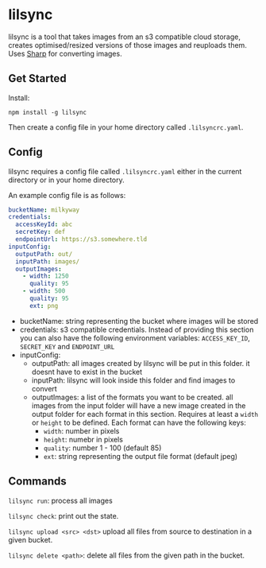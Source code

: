 lilsync
=======

lilsync is a tool that takes images from an s3 compatible cloud storage, creates optimised/resized versions of those images and reuploads them. Uses [Sharp](https://github.com/lovell/sharp) for converting images.

Get Started
-----------

Install:
```
npm install -g lilsync
```

Then create a config file in your home directory called `.lilsyncrc.yaml`.

Config
------
lilsync requires a config file called `.lilsyncrc.yaml` either in the current directory or in your home directory.

An example config file is as follows:
```yaml
bucketName: milkyway
credentials:
  accessKeyId: abc
  secretKey: def
  endpointUrl: https://s3.somewhere.tld
inputConfig:
  outputPath: out/
  inputPath: images/
  outputImages:
    - width: 1250
      quality: 95
    - width: 500
      quality: 95
      ext: png
```

- bucketName: string representing the bucket where images will be stored
- credentials: s3 compatible credentials. Instead of providing this section you can also have the following environment variables: `ACCESS_KEY_ID`, `SECRET_KEY` and `ENDPOINT_URL`
- inputConfig:
    - outputPath: all images created by lilsync will be put in this folder. it doesnt have to exist in the bucket
    - inputPath: lilsync will look inside this folder and find images to convert
    - outputImages: a list of the formats you want to be created. all images from the input folder will have a new image created in the output folder for each format in this section. Requires at least a `width` or `height` to be defined. Each format can have the following keys:
        - `width`: number in pixels
        - `height`: numebr in pixels
        - `quality`: number 1 - 100 (default 85)
        - `ext`: string representing the output file format (default jpeg)

Commands
--------

`lilsync run`: process all images

`lilsync check`: print out the state.

`lilsync upload <src> <dst>` upload all files from source to destination in a given bucket.

`lilsync delete <path>`: delete all files from the given path in the bucket.
